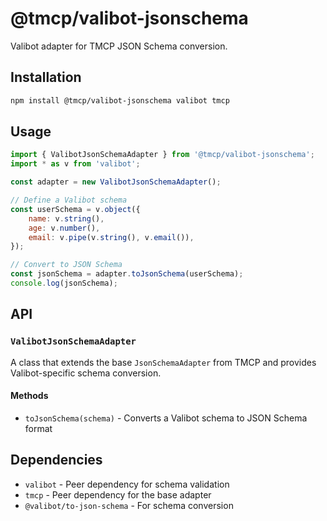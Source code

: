 # @tmcp/valibot-jsonschema

Valibot adapter for TMCP JSON Schema conversion.

## Installation

```bash
npm install @tmcp/valibot-jsonschema valibot tmcp
```

## Usage

```javascript
import { ValibotJsonSchemaAdapter } from '@tmcp/valibot-jsonschema';
import * as v from 'valibot';

const adapter = new ValibotJsonSchemaAdapter();

// Define a Valibot schema
const userSchema = v.object({
	name: v.string(),
	age: v.number(),
	email: v.pipe(v.string(), v.email()),
});

// Convert to JSON Schema
const jsonSchema = adapter.toJsonSchema(userSchema);
console.log(jsonSchema);
```

## API

### `ValibotJsonSchemaAdapter`

A class that extends the base `JsonSchemaAdapter` from TMCP and provides Valibot-specific schema conversion.

#### Methods

- `toJsonSchema(schema)` - Converts a Valibot schema to JSON Schema format

## Dependencies

- `valibot` - Peer dependency for schema validation
- `tmcp` - Peer dependency for the base adapter
- `@valibot/to-json-schema` - For schema conversion
